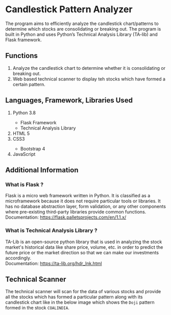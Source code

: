 # Candlestick Pattern Analyzer
The program aims to efficiently analyze the candlestick chart/patterns to determine which stocks are consolidating or breaking out. The program is built in Python and uses Python’s Technical Analysis Library (TA-lib) and Flask framework.

## Functions
<ol>
  <li> Analyze the candlestick chart to determine whether it is consolidating or breaking out. </li>
  <li> Web based technical scanner to display teh stocks which have formed a certain pattern. </li>
</ol>

## Languages, Framework, Libraries Used
<ol>
<li> Python 3.8 </li>
<ul>
    <li> Flask Framework </li>
    <li> Technical Analysis Library </li>
</ul>
<li> HTML 5 </li>
<li> CSS3 </li>
<ul><li> Bootstrap 4 </li></ul>
<li> JavaScript </li>
</ol>

## Additional Information
### What is Flask ?
Flask is a micro web framework written in Python. It is classified as a microframework because it does not require particular tools or libraries. It has no database abstraction layer, form validation, or any other components where pre-existing third-party libraries provide common functions.
<br>Documentation: https://flask.palletsprojects.com/en/1.1.x/

### What is Technical Analysis Library ?
TA-Lib is an open-source python library that is used in analyzing the stock market's historical data like share price, volume, etc. in order to predict the future price or the market direction so that we can make our investments accordingly.
<br>Documentation: https://ta-lib.org/hdr_lnk.html

## Technical Scanner
The technical scanner will scan for the data of various stocks and provide all the stocks which has formed a particular pattern along with its candlestick chart like in the below image which shows the `Doji` pattern formed in the stock `COALINDIA`.